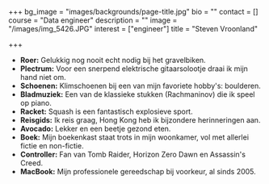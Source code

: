 +++
bg_image = "images/backgrounds/page-title.jpg"
bio = ""
contact = []
course = "Data engineer"
description = ""
image = "/images/img_5426.JPG"
interest = ["engineer"]
title = "Steven Vroonland"

+++
* **Roer:** Gelukkig nog nooit echt nodig bij het gravelbiken.
* **Plectrum:** Voor een snerpend elektrische gitaarsolootje draai ik mijn hand niet om.
* **Schoenen:** Klimschoenen bij een van mijn favoriete hobby's: boulderen.
* **Bladmuziek:** Een van de klassieke stukken (Rachmaninov) die ik speel op piano.
* **Racket:** Squash is een fantastisch explosieve sport.
* **Reisgids:** Ik reis graag, Hong Kong heb ik bijzondere herinneringen aan.
* **Avocado:** Lekker en een beetje gezond eten.
* **Boek:** Mijn boekenkast staat trots in mijn woonkamer, vol met allerlei fictie en non-fictie.
* **Controller:** Fan van Tomb Raider, Horizon Zero Dawn en Assassin's Creed.
* **MacBook:** Mijn professionele gereedschap bij voorkeur, al sinds 2005.